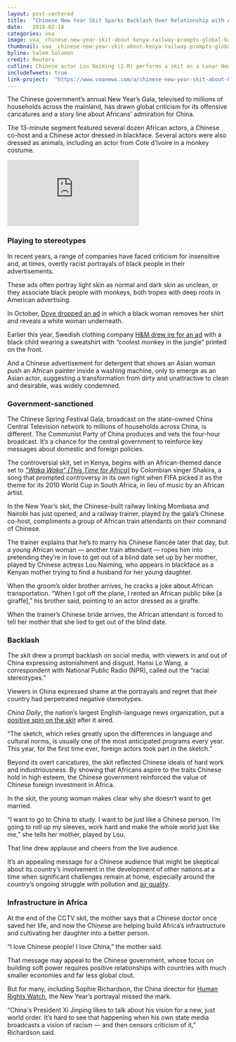```yaml
---
layout: post-centered
title:  "Chinese New Year Skit Sparks Backlash Over Relationship with Africa"
date:   2018-02-18
categories: voa
image: voa__chinese-new-year-skit-about-kenya-railway-prompts-global-backlash.jpg
thumbnail: voa__chinese-new-year-skit-about-kenya-railway-prompts-global-backlash--640x360.jpg
byline: Salem Solomon
credit: Reuters
cutline: Chinese actor Lou Naiming (2-R) performs a skit on a Lunar New Year gala in Beijing, Feb. 15, 2018.
includeTweets: true
link-project:  "https://www.voanews.com/a/chinese-new-year-skit-about-kenya-railway-prompts-global-backlash/4259601.html"
---
```


The Chinese government’s annual New Year’s Gala, televised to millions of households across the mainland, has drawn global criticism for its offensive caricatures and a story line about Africans’ admiration for China.

The 13-minute segment featured several dozen African actors, a Chinese co-host and a Chinese actor dressed in blackface. Several actors were also dressed as animals, including an actor from Cote d’Ivoire in a monkey costume.


<div class='embed-container'><iframe src="https://www.youtube.com/embed/siEPxHafx-4" frameborder="0" allowfullscreen></iframe></div>



### Playing to stereotypes ###

In recent years, a range of companies have faced criticism for insensitive and, at times, overtly racist portrayals of black people in their advertisements.

These ads often portray light skin as normal and dark skin as unclean, or they associate black people with monkeys, both tropes with deep roots in American advertising.

In October, [Dove dropped an ad](https://www.nytimes.com/2017/10/08/business/dove-ad-racist.html) in which a black woman removes her shirt and reveals a white woman underneath.

Earlier this year, Swedish clothing company [H&M drew ire for an ad](https://www.washingtonpost.com/news/arts-and-entertainment/wp/2018/01/19/hm-faced-backlash-over-its-monkey-sweatshirt-ad-it-isnt-the-companys-only-controversy/) with a black child wearing a sweatshirt with “coolest monkey in the jungle” printed on the front.

And a Chinese advertisement for detergent that shows an Asian woman push an African painter inside a washing machine, only to emerge as an Asian actor, suggesting a transformation from dirty and unattractive to clean and desirable, was widely condemned.



### Government-sanctioned ###

The Chinese Spring Festival Gala, broadcast on the state-owned China Central Television network to millions of households across China, is different. The Communist Party of China produces and vets the four-hour broadcast. It’s a chance for the central government to reinforce key messages about domestic and foreign policies.

The controversial skit, set in Kenya, begins with an African-themed dance set to *["Waka Waka" (This Time for Africa)](https://www.pbs.org/newshour/arts/world-cup-song-by-shakira-stirs-controversy)* by Colombian singer Shakira, a song that prompted controversy in its own right when FIFA picked it as the theme for its 2010 World Cup in South Africa, in lieu of music by an African artist.

In the New Year’s skit, the Chinese-built railway linking Mombasa and Nairobi has just opened, and a railway trainer, played by the gala’s Chinese co-host, compliments a group of African train attendants on their command of Chinese.

The trainer explains that he’s to marry his Chinese fiancée later that day, but a young African woman — another train attendant — ropes him into pretending they’re in love to get out of a blind date set up by her mother, played by Chinese actress Lou Naiming, who appears in blackface as a Kenyan mother trying to find a husband for her young daughter.

When the groom’s older brother arrives, he cracks a joke about African transportation. “When I got off the plane, I rented an African public bike [a giraffe],” his brother said, pointing to an actor dressed as a giraffe.

When the trainer’s Chinese bride arrives, the African attendant is forced to tell her mother that she lied to get out of the blind date.



### Backlash ###

The skit drew a prompt backlash on social media, with viewers in and out of China expressing astonishment and disgust. Hansi Lo Wang, a correspondent with National Public Radio (NPR), called out the “racial stereotypes.”



<div class="tweet" data-tweet="964364320749494272"></div>



​Viewers in China expressed shame at the portrayals and regret that their country had perpetrated negative stereotypes.


<div class="tweet" data-tweet="964397940994228224"></div>

<div class="tweet" data-tweet="964312803573141504"></div>

*China Daily*, the nation’s largest English-language news organization, put a [positive spin on the skit](http://www.chinadaily.com.cn/a/201802/16/WS5a865456a3106e7dcc13cdbd_3.html) after it aired.

“The sketch, which relies greatly upon the differences in language and cultural norms, is usually one of the most anticipated programs every year. This year, for the first time ever, foreign actors took part in the sketch.”

Beyond its overt caricatures, the skit reflected Chinese ideals of hard work and industriousness. By showing that Africans aspire to the traits Chinese hold in high esteem, the Chinese government reinforced the value of Chinese foreign investment in Africa.

In the skit, the young woman makes clear why she doesn’t want to get married.

“I want to go to China to study. I want to be just like a Chinese person. I’m going to roll up my sleeves, work hard and make the whole world just like me,” she tells her mother, played by Lou.

That line drew applause and cheers from the live audience.

It’s an appealing message for a Chinese audience that might be skeptical about its country’s involvement in the development of other nations at a time when significant challenges remain at home, especially around the country’s ongoing struggle with pollution and [air quality](https://www.voanews.com/a/chinese-capital-bans-winter-construction-to-improve-air-quality-/4032656.htm).



### Infrastructure in Africa ###

At the end of the CCTV skit, the mother says that a Chinese doctor once saved her life, and now the Chinese are helping build Africa’s infrastructure and cultivating her daughter into a better person.

“I love Chinese people! I love China,” the mother said.

That message may appeal to the Chinese government, whose focus on building soft power requires positive relationships with countries with much smaller economies and far less global clout.

But for many, including Sophie Richardson, the China director for [Human Rights Watch](https://www.hrw.org/news/2018/02/16/china-state-tv-celebrates-new-year-racism), the New Year’s portrayal missed the mark.

“China's President Xi Jinping likes to talk about his vision for a new, just world order. It’s hard to see that happening when his own state media broadcasts a vision of racism — and then censors criticism of it,” Richardson said.